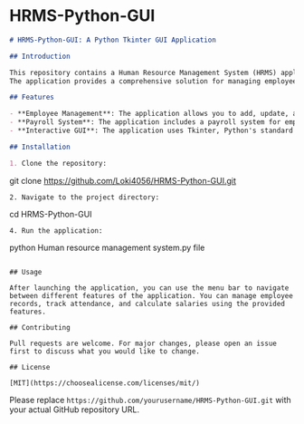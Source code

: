 # HRMS-Python-GUI

```markdown
# HRMS-Python-GUI: A Python Tkinter GUI Application

## Introduction

This repository contains a Human Resource Management System (HRMS) application built with Python and Tkinter.
The application provides a comprehensive solution for managing employee data.

## Features

- **Employee Management**: The application allows you to add, update, and delete employee records.
- **Payroll System**: The application includes a payroll system for employee salaries.
- **Interactive GUI**: The application uses Tkinter, Python's standard GUI package, to provide an interactive user interface.

## Installation

1. Clone the repository:
   ```
   git clone https://github.com/Loki4056/HRMS-Python-GUI.git
   ```
2. Navigate to the project directory:
   ```
   cd HRMS-Python-GUI
   ```
4. Run the application:
   ```
   python Human resource management system.py file 
   ```

## Usage

After launching the application, you can use the menu bar to navigate between different features of the application. You can manage employee records, track attendance, and calculate salaries using the provided features.

## Contributing

Pull requests are welcome. For major changes, please open an issue first to discuss what you would like to change.

## License

[MIT](https://choosealicense.com/licenses/mit/)
```
Please replace `https://github.com/yourusername/HRMS-Python-GUI.git` with your actual GitHub repository URL.
